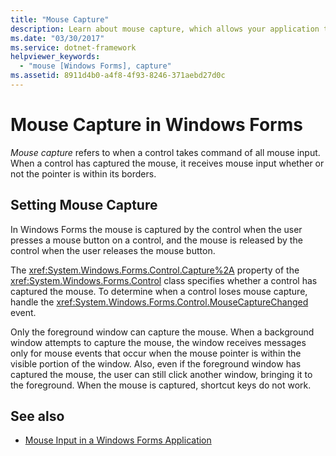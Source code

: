 ```yaml
---
title: "Mouse Capture"
description: Learn about mouse capture, which allows your application to receive mouse input whether or not the pointer is within its borders.
ms.date: "03/30/2017"
ms.service: dotnet-framework
helpviewer_keywords:
  - "mouse [Windows Forms], capture"
ms.assetid: 8911d4b0-a4f8-4f93-8246-371aebd27d0c
---
```

# Mouse Capture in Windows Forms

*Mouse capture* refers to when a control takes command of all mouse input. When a control has captured the mouse, it receives mouse input whether or not the pointer is within its borders.

## Setting Mouse Capture

In Windows Forms the mouse is captured by the control when the user presses a mouse button on a control, and the mouse is released by the control when the user releases the mouse button.

The <xref:System.Windows.Forms.Control.Capture%2A> property of the <xref:System.Windows.Forms.Control> class specifies whether a control has captured the mouse. To determine when a control loses mouse capture, handle the <xref:System.Windows.Forms.Control.MouseCaptureChanged> event.

Only the foreground window can capture the mouse. When a background window attempts to capture the mouse, the window receives messages only for mouse events that occur when the mouse pointer is within the visible portion of the window. Also, even if the foreground window has captured the mouse, the user can still click another window, bringing it to the foreground. When the mouse is captured, shortcut keys do not work.

## See also

- [Mouse Input in a Windows Forms Application](input-mouse/overview.md)
